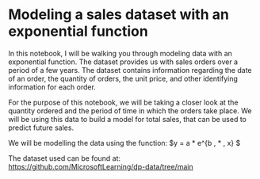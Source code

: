 # Modeling a sales dataset with an exponential function

In this notebook, I will be walking you through modeling data with an exponential function. The dataset provides us with sales orders over a period of a few years. The dataset contains information regarding the date of an order, the quantity of orders, the unit price, and other identifying information for each order.

For the purpose of this notebook, we will be taking a closer look at the quantity ordered and the period of time in which the orders take place. We will be using this data to build a model for total sales, that can be used to predict future sales.

We will be modelling the data using the function:  $y = a * e^{b \, * \, x} $

The dataset used can be found at: https://github.com/MicrosoftLearning/dp-data/tree/main
